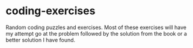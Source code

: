 # coding-exercises
Random coding puzzles and exercises. Most of these exercises will have my attempt go at the problem
followed by the solution from the book or a better solution I have found. 

